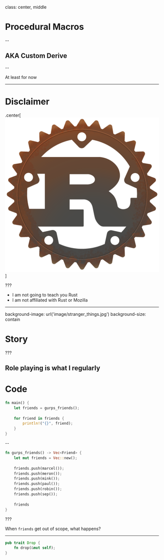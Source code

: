 class: center, middle

# Procedural Macros

--

## AKA Custom Derive 

--

At least for now

---

# Disclaimer

.center[![The Rust Logo](image/rust-logo-512x512.png)]

???

* I am not going to teach you Rust
* I am not affiliated with Rust or Mozilla 

---
background-image: url('image/stranger_things.jpg')
background-size: contain

# Story 

???

Role playing is what I regularly 
---

# Code

```rust
fn main() {
    let friends = gurps_friends();

    for friend in friends {
        println!("{}", friend);
    }
}
```

--

```rust
fn gurps_friends() -> Vec<Friend> {
    let mut friends = Vec::new();

    friends.push(marcel());
    friends.push(meron());
    friends.push(mink());
    friends.push(paul());
    friends.push(robin());
    friends.push(sep());

    friends
}
```

???

When `friends` get out of scope, what happens?

---

```rust
pub trait Drop {
    fn drop(&mut self);
}
```
